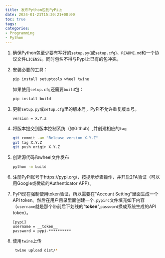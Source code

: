 ```yaml
---
title: 发布Python包到PyPi上
date: 2024-01-21T15:30:21+08:00
toc: true
tags: 
categories: 
- Programming
- Python
---
```


1. 确保Python包至少要有写好的`setup.py`(或`setup.cfg`)、`README.md`和一个协议文件`LICENSE`。同时包名不得与Pypi上已有的包冲突。
2. 安装必要的工具：
   ```bash
   pip install setuptools wheel twine
   ```
   如果使用`setup.cfg`还需要`build`包：
   ```bash
   pip install build
   ```
3. 更新`setup.py`或`setup.cfg`里的版本号，PyPi不允许重复版本号。
   ```
   version = X.Y.Z
   ```
4. 将版本提交到版本控制系统（如Github）,并创建相应的`tag`
   ```bash
   git commit -am "Release version X.Y.Z"
   git tag X.Y.Z
   git push origin X.Y.Z
   ```
5. 创建源代码和wheel文件发布
    ```bash
    python -m build
    ```

6. 注册PyPi账号于https://pypi.org/，按提示步骤操作，并开启2FA验证（可以用Google或微软的Authenticator APP）。
7. PyPi现在强制使用token验证，所以需要在"Account Setting"里面生成一个API token。然后在用户目录里面创建一个`.pypirc`文件填充如下内容（`username`就是那个带前后下划线的"__token__",`password`换成系统生成的API token）。
    ```
    [pypi]
    username = __token__
    password = pypi-**********
    ```

8. 使用`twine`上传
   ```bash
    twine upload dist/*
   ```